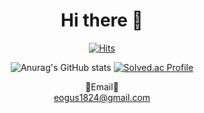   
  <div align=center>
  



  # Hi there 👋

  [![Hits](https://hits.seeyoufarm.com/api/count/incr/badge.svg?url=https%3A%2F%2Fgithub.com%2Feogus4658&count_bg=%2318C778&title_bg=%230F9056&icon=&icon_color=%23A3BC29&title=visited&edge_flat=false)](https://hits.seeyoufarm.com)
  
  ![Anurag's GitHub stats](https://github-readme-stats.vercel.app/api?username=eogus4658&theme=dark&show_icons=true)
  [![Solved.ac
Profile](http://mazassumnida.wtf/api/v2/generate_badge?boj=eogus4658)](https://solved.ac/eogus4658)

  📧Email📧<br>eogus1824@gmail.com
  </div>

<!--
**eogus4658/eogus4658** is a ✨ _special_ ✨ repository because its `README.md` (this file) appears on your GitHub profile.

Here are some ideas to get you started:

- 🔭 I’m currently working on ...
- 🌱 I’m currently learning ...
- 👯 I’m looking to collaborate on ...
- 🤔 I’m looking for help with ...
- 💬 Ask me about ...
- 📫 How to reach me: ...
- 😄 Pronouns: ...
- ⚡ Fun fact: ...
-->
